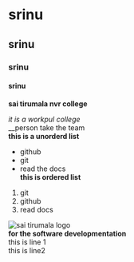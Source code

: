 # srinu
## srinu 
### srinu
#### srinu
**sai tirumala nvr college**

*it is a workpul college*
<br>__person take the team
<br>**this is a unorderd list**
* github
* git
* read the docs
<br> **this is ordered list**
1. git
2. github
3. read docs

![sai tirumala logo](https://encrypted-tbn0.gstatic.com/images?q=tbn%3AANd9GcQNYenX9cGoGLM0DLQiPLqGftG8w5y4Xoju96lhT4PN2nEvrfyq)<br>**for the software developmentation**
<br>this is line 1
<br>this is line2
